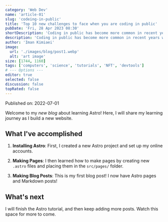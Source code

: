 ```yaml
---
category: 'Web Dev'
name: 'article-01'
slug: 'codeing-in-public'
title: 'Top 10 new challenges to face when you are coding in public'
pubDate: 'Fri, 28 Apr 2023 08:30'
shortDescription: 'Coding in public has become more common in recent years with the rise of social coding platforms like GitHub and the increasing popularity of open source software development.'
description: 'Coding in public has become more common in recent years with the rise of social coding platforms like GitHub and the increasing popularity of open source software development. However, coding in public can present a unique set of challenges for developers who are used to working in private settings. In this article, we will explore the top 10 new challenges that developers may face when coding in public, such as managing feedback from the community, dealing with public scrutiny and criticism, maintaining professionalism and integrity, and balancing productivity with engagement in public forums. This article aims to provide helpful tips and strategies for developers who want to code in public effectively while still maintaining their sanity and productivity.'
author: 'Iman Kimiaei'
image:
  url: './images/blog/post1.webp'
  alt: 'art image'
size: [1744, 1160]
tags: ['computers', 'science', 'tutorials', 'NFT', 'devtools']
# --- Options ---
editor: true
selected: false
discussion: false
topRated: false
---
```


Published on: 2022-07-01

Welcome to my _new blog_ about learning Astro! Here, I will share my learning journey as I build a new website.

## What I've accomplished

1. **Installing Astro**: First, I created a new Astro project and set up my online accounts.

2. **Making Pages**: I then learned how to make pages by creating new `.astro` files and placing them in the `src/pages/` folder.

3. **Making Blog Posts**: This is my first blog post! I now have Astro pages and Markdown posts!

## What's next

I will finish the Astro tutorial, and then keep adding more posts. Watch this space for more to come.
